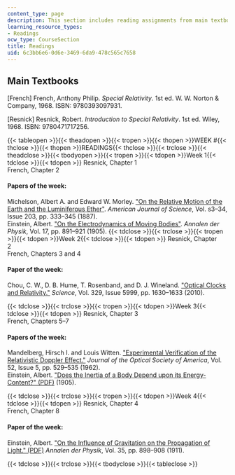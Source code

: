```yaml
---
content_type: page
description: This section includes reading assignments from main textbooks and papers.
learning_resource_types:
- Readings
ocw_type: CourseSection
title: Readings
uid: 6c3bb6e6-0d6e-3469-6da9-478c565c7658
---
```

## Main Textbooks

\[French\] French, Anthony Philip. _Special Relativity_. 1st ed. W. W. Norton & Company, 1968. ISBN: 9780393097931.

\[Resnick\] Resnick, Robert. _Introduction to Special Relativity_. 1st ed. Wiley, 1968. ISBN: 9780471717256.

{{< tableopen >}}{{< theadopen >}}{{< tropen >}}{{< thopen >}}WEEK #{{< thclose >}}{{< thopen >}}READINGS{{< thclose >}}{{< trclose >}}{{< theadclose >}}{{< tbodyopen >}}{{< tropen >}}{{< tdopen >}}Week 1{{< tdclose >}}{{< tdopen >}}
Resnick, Chapter 1      
French, Chapter 2 
#### Papers of the week: 
Michelson, Albert A. and Edward W. Morley. ["On the Relative Motion of the Earth and the Luminiferous Ether"](https://www.ajsonline.org/content/s3-34/203/333). _American Journal of Science_, Vol. s3–34, Issue 203, pp. 333–345 (1887).     
Einstein, Albert. ["On the Electrodynamics of Moving Bodies"](https://www.pitt.edu/~jdnorton/teaching/HPS_0410/chapters/origins_pathway/On-the_electrodynamics/index.html). _Annalen der Physik_, Vol. 17, pp. 891–921 (1905).
{{< tdclose >}}{{< trclose >}}{{< tropen >}}{{< tdopen >}}Week 2{{< tdclose >}}{{< tdopen >}}
Resnick, Chapter 2      
French, Chapters 3 and 4 
#### Paper of the week:  

Chou, C. W., D. B. Hume, T. Rosenband, and D. J. Wineland. ["Optical Clocks and Relativity."](https://science.sciencemag.org/content/329/5999/1630) _Science_, Vol. 329, Issue 5999, pp. 1630–1633 (2010).

{{< tdclose >}}{{< trclose >}}{{< tropen >}}{{< tdopen >}}Week 3{{< tdclose >}}{{< tdopen >}}
Resnick, Chapter 3      
French, Chapters 5–7 
#### Papers of the week:  

Mandelberg, Hirsch I. and Louis Witten. ["Experimental Verification of the Relativistic Doppler Effect."](https://www.osapublishing.org/josa/fulltext.cfm?uri=josa-52-5-529&id=75997) _Journal of the Optical Society of America_, Vol. 52, Issue 5, pp. 529–535 (1962).    
Einstein, Albert. ["Does the Inertia of a Body Depend upon its Energy-Content?" (PDF)](https://www.fourmilab.ch/etexts/einstein/E_mc2/e_mc2.pdf) (1905).

{{< tdclose >}}{{< trclose >}}{{< tropen >}}{{< tdopen >}}Week 4{{< tdclose >}}{{< tdopen >}}
Resnick, Chapter 4      
French, Chapter 8
#### Paper of the week: 

Einstein, Albert. ["On the Influence of Gravitation on the Propagation of Light." (PDF)](http://www.relativitycalculator.com/pdfs/On_the_influence_of_Gravitation_on_the_Propagation_of_Light_English.pdf) _Annalen der Physik_, Vol. 35, pp. 898–908 (1911).

{{< tdclose >}}{{< trclose >}}{{< tbodyclose >}}{{< tableclose >}}